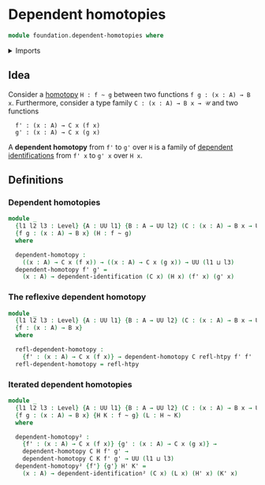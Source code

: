 # Dependent homotopies

```agda
module foundation.dependent-homotopies where
```

<details><summary>Imports</summary>

```agda
open import foundation.universe-levels

open import foundation-core.dependent-identifications
open import foundation-core.homotopies
```

</details>

## Idea

Consider a [homotopy](foundation-core.homotopies.md) `H : f ~ g` between two functions `f g : (x : A) → B x`. Furthermore, consider a type family `C : (x : A) → B x → 𝒰` and two functions

```text
  f' : (x : A) → C x (f x)
  g' : (x : A) → C x (g x)
```

A **dependent homotopy** from `f'` to `g'` over `H` is a family of [dependent identifications](foundation-core.dependent-identifications.md) from `f' x` to `g' x` over `H x`.

## Definitions

### Dependent homotopies

```agda
module _
  {l1 l2 l3 : Level} {A : UU l1} {B : A → UU l2} (C : (x : A) → B x → UU l3)
  {f g : (x : A) → B x} (H : f ~ g)
  where

  dependent-homotopy :
    ((x : A) → C x (f x)) → ((x : A) → C x (g x)) → UU (l1 ⊔ l3)
  dependent-homotopy f' g' =
    (x : A) → dependent-identification (C x) (H x) (f' x) (g' x)
```

### The reflexive dependent homotopy

```agda
module _
  {l1 l2 l3 : Level} {A : UU l1} {B : A → UU l2} (C : (x : A) → B x → UU l3)
  {f : (x : A) → B x}
  where

  refl-dependent-homotopy :
    {f' : (x : A) → C x (f x)} → dependent-homotopy C refl-htpy f' f'
  refl-dependent-homotopy = refl-htpy
```

### Iterated dependent homotopies

```agda
module _
  {l1 l2 l3 : Level} {A : UU l1} {B : A → UU l2} (C : (x : A) → B x → UU l3)
  {f g : (x : A) → B x} {H K : f ~ g} (L : H ~ K)
  where

  dependent-homotopy² :
    {f' : (x : A) → C x (f x)} {g' : (x : A) → C x (g x)} →
    dependent-homotopy C H f' g' →
    dependent-homotopy C K f' g' → UU (l1 ⊔ l3)
  dependent-homotopy² {f'} {g'} H' K' =
    (x : A) → dependent-identification² (C x) (L x) (H' x) (K' x)
```
